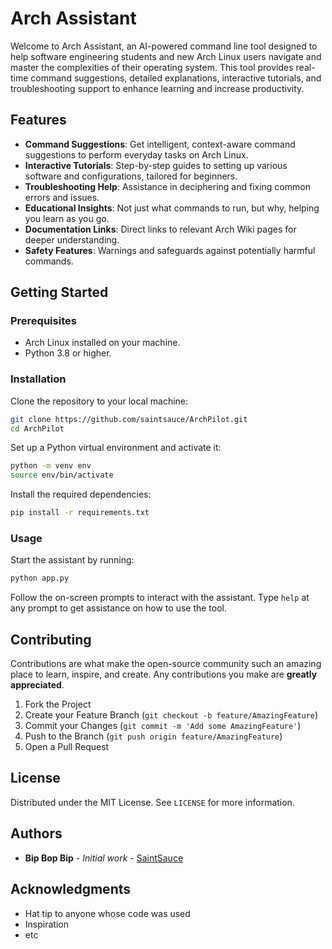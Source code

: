 # Arch Assistant

Welcome to Arch Assistant, an AI-powered command line tool designed to help software engineering students and new Arch Linux users navigate and master the complexities of their operating system. This tool provides real-time command suggestions, detailed explanations, interactive tutorials, and troubleshooting support to enhance learning and increase productivity.

## Features

- **Command Suggestions**: Get intelligent, context-aware command suggestions to perform everyday tasks on Arch Linux.
- **Interactive Tutorials**: Step-by-step guides to setting up various software and configurations, tailored for beginners.
- **Troubleshooting Help**: Assistance in deciphering and fixing common errors and issues.
- **Educational Insights**: Not just what commands to run, but why, helping you learn as you go.
- **Documentation Links**: Direct links to relevant Arch Wiki pages for deeper understanding.
- **Safety Features**: Warnings and safeguards against potentially harmful commands.

## Getting Started

### Prerequisites

- Arch Linux installed on your machine.
- Python 3.8 or higher.

### Installation

Clone the repository to your local machine:

```bash
git clone https://github.com/saintsauce/ArchPilot.git
cd ArchPilot
```

Set up a Python virtual environment and activate it:

```bash
python -m venv env
source env/bin/activate
```

Install the required dependencies:

```bash
pip install -r requirements.txt
```

### Usage

Start the assistant by running:

```bash
python app.py
```

Follow the on-screen prompts to interact with the assistant. Type `help` at any prompt to get assistance on how to use the tool.

## Contributing

Contributions are what make the open-source community such an amazing place to learn, inspire, and create. Any contributions you make are **greatly appreciated**.

1. Fork the Project
2. Create your Feature Branch (`git checkout -b feature/AmazingFeature`)
3. Commit your Changes (`git commit -m 'Add some AmazingFeature'`)
4. Push to the Branch (`git push origin feature/AmazingFeature`)
5. Open a Pull Request

## License

Distributed under the MIT License. See `LICENSE` for more information.

## Authors

- **Bip Bop Bip** - *Initial work* - [SaintSauce](https://github.com/SaintSauce)

## Acknowledgments

- Hat tip to anyone whose code was used
- Inspiration
- etc
